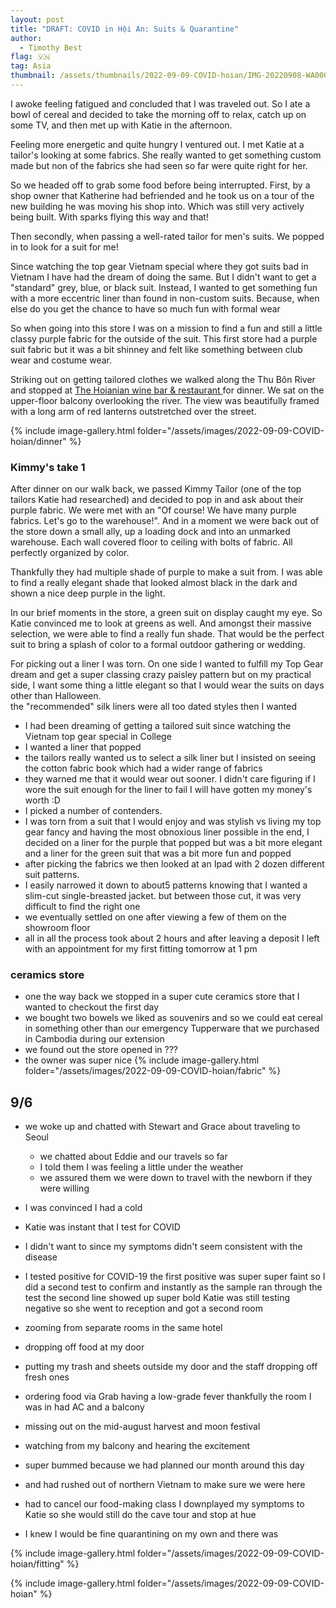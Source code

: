 ```yaml
---
layout: post
title: "DRAFT: COVID in Hội An: Suits & Quarantine"
author:
  - Timothy Best
flag: 🇻🇳
tag: Asia
thumbnail: /assets/thumbnails/2022-09-09-COVID-hoian/IMG-20220908-WA0000.jpg
---
```


I awoke feeling fatigued and concluded that I was traveled out. So I ate a bowl of cereal and decided to take the morning off to relax, catch up on some TV, and then met up with Katie in the afternoon. 

Feeling more energetic and quite hungry I ventured out. I met Katie at a tailor's looking at some fabrics. She really wanted to get something custom made but non of the fabrics she had seen so far were quite right for her.

So we headed off to grab some food before being interrupted. First, by a shop owner that Katherine had befriended and he took us on a tour of the new building he was moving his shop into. Which was still very actively being built. With sparks flying this way and that!

Then secondly, when passing a well-rated tailor for men's suits. We popped in to look for a suit for me! 

Since watching the top gear Vietnam special where they got suits bad in Vietnam I have had the dream of doing the same. But I didn't want to get a "standard" grey, blue, or black suit. Instead, I wanted to get something fun with a more eccentric liner than found in non-custom suits. Because, when else do you get the chance to have so much fun with formal wear

So when going into this store I was on a mission to find a fun and still a little classy purple fabric for the outside of the suit. This first store had a purple suit fabric but it was a bit shinney and felt like something between club wear and costume wear. 

Striking out on getting tailored clothes we walked along the Thu Bõn River and stopped at [The Hoianian wine bar & restaurant ](https://goo.gl/maps/2r5LYtRQ9ZJFH6oq7) for dinner. We sat on the upper-floor balcony overlooking the river. The view was beautifully framed with a long arm of red lanterns outstretched over the street.

{% include image-gallery.html folder="/assets/images/2022-09-09-COVID-hoian/dinner" %}

### Kimmy's take 1

After dinner on our walk back, we passed Kimmy Tailor (one of the top tailors Katie had researched) and decided to pop in and ask about their purple fabric. We were met with an "Of course! We have many purple fabrics. Let's go to the warehouse!". And in a moment we were back out of the store down a small ally, up a loading dock and into an unmarked warehouse. Each wall covered floor to ceiling with bolts of fabric. All perfectly organized by color. 

Thankfully they had multiple shade of purple to make a suit from. I was able to find a really elegant shade that looked almost black in the dark and shown a nice deep purple in the light.

In our brief moments in the store, a green suit on display caught my eye. So Katie convinced me to look at greens as well. And amongst their massive selection, we were able to find a really fun shade. That would be the perfect suit to bring a splash of color to a formal outdoor gathering or wedding.

For picking out a liner I was torn. On one side I wanted to fulfill my Top Gear dream and get a super classing crazy paisley pattern but on my practical side, I want some thing a little elegant so that I would wear the suits on days other than Halloween.  
  the "recommended" silk liners were all too dated styles then I wanted
- I had been dreaming of getting a tailored suit since watching the Vietnam top gear special in College
- I wanted a liner that popped
- the tailors really wanted us to select a silk liner but I insisted on seeing the cotton fabric book which had a wider range of fabrics
- they warned me that it would wear out sooner. I didn't care figuring if I wore the suit enough for the liner to fail I will have gotten my money's worth :D
- I picked a number of contenders.
- I was torn from a suit that I would enjoy and was stylish vs living my top gear fancy and having the most obnoxious liner possible
  in the end, I decided on a liner for the purple that popped but was a bit more elegant and a liner for the green suit that was a bit more fun and popped
- after picking the fabrics we then looked at an Ipad with 2 dozen different suit patterns.
- I easily narrowed it down to about5 patterns knowing that I wanted a slim-cut single-breasted jacket. but between those cut, it was very difficult to find the right one
- we eventually settled on one after viewing a few of them on the showroom floor
- all in all the process took about 2 hours and after leaving a deposit I left with an appointment for my first fitting tomorrow at 1 pm

### ceramics store

- one the way back we stopped in a super cute ceramics store that I wanted to checkout the first day
- we bought two bowels we liked as souvenirs and so we could eat cereal in something other than our emergency Tupperware that we purchased in Cambodia during our extension
- we found out the store opened in ???
- the owner was super nice
{% include image-gallery.html folder="/assets/images/2022-09-09-COVID-hoian/fabric" %}


## 9/6

- we woke up and chatted with Stewart and Grace about traveling to Seoul
  - we chatted about Eddie and our travels so far
  - I told them I was feeling a little under the weather
  - we assured them we were down to travel with the newborn if they were willing
- I was convinced I had a cold
- Katie was instant that I test for COVID
- I didn't want to since my symptoms didn't seem consistent with the disease
- I tested positive for COVID-19 the first positive was super super faint so I did a second test to confirm and instantly as the sample ran through the test the second line showed up super bold
  Katie was still testing negative so she went to reception and got a second room

- zooming from separate rooms in the same hotel
- dropping off food at my door
- putting my trash and sheets outside my door and the staff dropping off fresh ones
- ordering food via Grab
  having a low-grade fever
  thankfully the room I was in had AC and a balcony
- missing out on the mid-august harvest and moon festival
- watching from my balcony and hearing the excitement
- super bummed because we had planned our month around this day
- and had rushed out of northern Vietnam to make sure we were here
- had to cancel our food-making class
  I downplayed my symptoms to Katie so she would still do the cave tour and stop at hue
- I knew I would be fine quarantining on my own and there was

{% include image-gallery.html folder="/assets/images/2022-09-09-COVID-hoian/fitting" %}



{% include image-gallery.html folder="/assets/images/2022-09-09-COVID-hoian" %}
